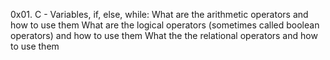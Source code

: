 0x01. C - Variables, if, else, while: 
What are the arithmetic operators and how to use them
What are the logical operators (sometimes called boolean operators) and how to use them
What the the relational operators and how to use them
